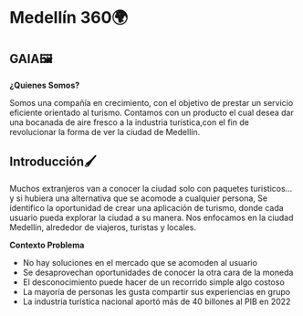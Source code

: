 <h1>Medellín 360🌍</h1>
<h2>GAIA🖼️</h2>
<p><strong>¿Quienes Somos?</strong></p> 
<p>Somos una compañía en crecimiento, con el objetivo de prestar un servicio eficiente orientado al turismo. 
Contamos con un producto el cual desea dar una bocanada de aire fresco a la industria turística,con el fin de revolucionar la forma de ver la ciudad de Medellín.</p>
<h2>Introducción🖌️</h2>
<p>Muchos extranjeros van a conocer la ciudad solo con paquetes turisticos... y si hubiera una alternativa que se acomode a cualquier persona, Se identifico la oportunidad 
de crear una aplicación de turismo, donde cada usuario pueda explorar la ciudad a su manera. Nos enfocamos en la ciudad Medellín, alrededor de viajeros, turistas y locales.</p>
<strong>Contexto Problema</strong>
<ul>
  <li>No hay soluciones en el mercado que se acomoden al usuario</li>
  <li>Se desaprovechan oportunidades de conocer la otra cara de la moneda</li>
  <li>El desconocimiento puede hacer de un recorrido simple algo costoso</li>
  <li>La mayoría de personas les gusta compartir sus experiencias en grupo</li>
  <li>La industria turística nacional aportó más de 40 billones al PIB en 2022</li>
</ul>
